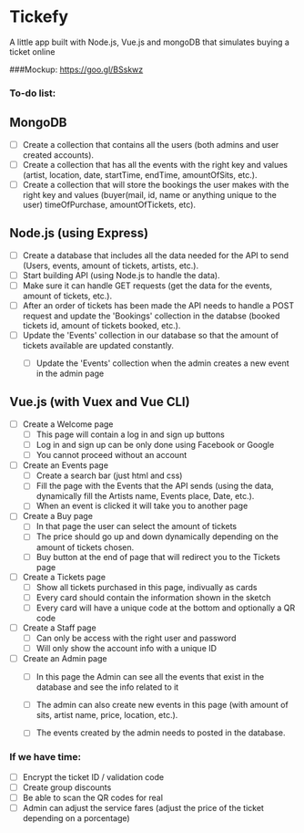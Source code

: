 # Tickefy
A little app built with Node.js, Vue.js and mongoDB that simulates buying a ticket online

###Mockup:
https://goo.gl/BSskwz

### To-do list:

## MongoDB

- [ ] Create a collection that contains all the users (both admins and user created accounts).
- [ ] Create a collection that has all the events with the right key and values (artist, location, date, startTime, endTime, amountOfSits, etc.).
- [ ] Create a collection that will store the bookings the user makes with the right key and values (buyer(mail, id, name or anything unique to the user) timeOfPurchase, amountOfTickets, etc).

## Node.js (using Express)

- [ ] Create a database that includes all the data needed for the API to send (Users, events, amount of tickets, artists, etc.).
- [ ] Start building API (using Node.js to handle the data).
- [ ] Make sure it can handle GET requests (get the data for the events, amount of tickets, etc.).
- [ ] After an order of tickets has been made the API needs to handle a POST request and update the 'Bookings' collection in the databse (booked tickets id, amount of tickets booked, etc.).
- [ ] Update the 'Events' collection in our database so that the amount of tickets available are updated constantly.
    - [ ] Update the 'Events' collection when the admin creates a new event in the admin page


## Vue.js (with Vuex and Vue CLI)

- [ ] Create a Welcome page
    - [ ] This page will contain a log in and sign up buttons
    - [ ] Log in and sign up can be only done using Facebook or Google
    - [ ] You cannot proceed without an account
- [ ] Create an Events page
    - [ ] Create a search bar (just html and css)
    - [ ] Fill the page with the Events that the API sends (using the data, dynamically fill the Artists name, Events place, Date, etc.).
    - [ ] When an event is clicked it will take you to another page 
- [ ] Create a Buy page
    - [ ] In that page the user can select the amount of tickets
    - [ ] The price should go up and down dynamically depending on the amount of tickets chosen.
    - [ ] Buy button at the end of page that will redirect you to the Tickets page
- [ ] Create a Tickets page
    - [ ] Show all tickets purchased in this page, indivually as cards
    - [ ] Every card should contain the information shown in the sketch
    - [ ] Every card will have a unique code at the bottom and optionally a QR code
- [ ] Create a Staff page
    - [ ] Can only be access with the right user and password
    - [ ] Will only show the account info with a unique ID 
- [ ] Create an Admin page
    - [ ] In this page the Admin can see all the events that exist in the database and see the info related to it
    - [ ] The admin can also create new events in this page (with amount of sits, artist name, price, location, etc.).
    - [ ] The events created by the admin needs to posted in the database.



### If we have time: 
- [ ] Encrypt the ticket ID / validation code
- [ ] Create group discounts
- [ ] Be able to scan the QR codes for real
- [ ] Admin can adjust the service fares (adjust the price of the ticket depending on a porcentage)
